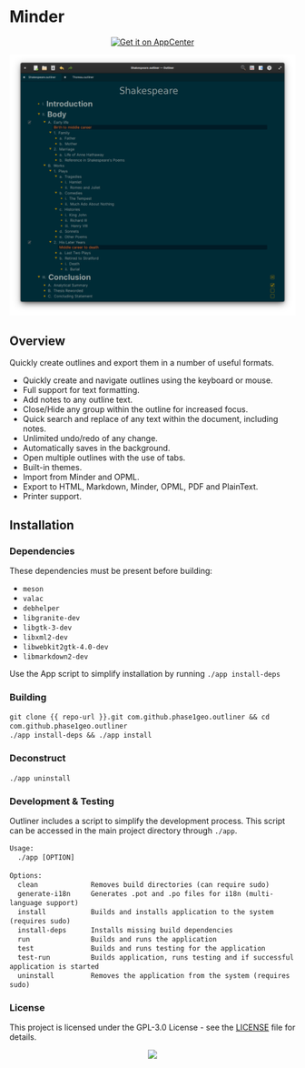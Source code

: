 # Minder

<p align="center">
  <a href="https://appcenter.elementary.io/com.github.phase1geo.outliner"><img src="https://appcenter.elementary.io/badge.svg" alt="Get it on AppCenter" /></a>
</p>

![<center><b>Main Window - Dark Solarized Theme</b></center>](https://raw.githubusercontent.com/phase1geo/Outliner/master/data/screenshots/screenshot-solarized-dark.png "Outlining application for Elementary OS")

## Overview

Quickly create outlines and export them in a number of useful formats.

- Quickly create and navigate outlines using the keyboard or mouse.
- Full support for text formatting.
- Add notes to any outline text.
- Close/Hide any group within the outline for increased focus.
- Quick search and replace of any text within the document, including notes.
- Unlimited undo/redo of any change.
- Automatically saves in the background.
- Open multiple outlines with the use of tabs.
- Built-in themes.
- Import from Minder and OPML.
- Export to HTML, Markdown, Minder, OPML, PDF and PlainText.
- Printer support.

## Installation

### Dependencies
These dependencies must be present before building:
 - `meson`
 - `valac`
 - `debhelper`
 - `libgranite-dev`
 - `libgtk-3-dev`
 - `libxml2-dev`
 - `libwebkit2gtk-4.0-dev`
 - `libmarkdown2-dev`

Use the App script to simplify installation by running `./app install-deps`

### Building

```
git clone {{ repo-url }}.git com.github.phase1geo.outliner && cd com.github.phase1geo.outliner
./app install-deps && ./app install
```

### Deconstruct

```
./app uninstall
```

### Development & Testing

Outliner includes a script to simplify the development process. This script can be accessed in the main project directory through `./app`.

```
Usage:
  ./app [OPTION]

Options:
  clean             Removes build directories (can require sudo)
  generate-i18n     Generates .pot and .po files for i18n (multi-language support)
  install           Builds and installs application to the system (requires sudo)
  install-deps      Installs missing build dependencies
  run               Builds and runs the application
  test              Builds and runs testing for the application
  test-run          Builds application, runs testing and if successful application is started
  uninstall         Removes the application from the system (requires sudo)
```

### License

This project is licensed under the GPL-3.0 License - see the [LICENSE](LICENSE.md) file for details.

<p align="center">
    <a href="https://appcenter.elementary.io/com.github.phase1geo.outliner">
        <img src="https://appcenter.elementary.io/badge.svg">
    </a>
</p>
